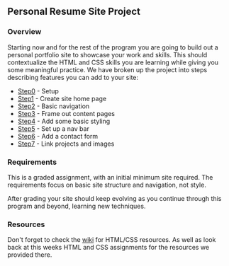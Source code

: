 ## Personal Resume Site Project

### Overview

Starting now and for the rest of the program you are going to build out a personal portfolio site to showcase your work and skills. This should contextualize the HTML and CSS skills you are learning while giving you some meaningful practice. We have broken up the project into steps describing features you can add to your site:

* [Step0](Step0) - Setup
* [Step1](Step1) - Create site home page
* [Step2](Step2) - Basic navigation
* [Step3](Step3) - Frame out content pages
* [Step4](Step4) - Add some basic styling
* [Step5](Step5) - Set up a nav bar
* [Step6](Step6) - Add a contact form
* [Step7](Step7) - Link projects and images


### Requirements

This is a graded assignment, with an initial minimum site required.  The requirements focus on basic site structure and navigation, not style.

After grading your site should keep evolving as you continue through this program and beyond, learning new techniques.

### Resources

Don't forget to check the [wiki][wiki] for HTML/CSS resources. As well as look back at this weeks HTML and CSS assignments for the resources we provided there.

[wiki]:https://github.com/SkillDistillery/SD-Files/wiki/Tutorials%20and%20References
